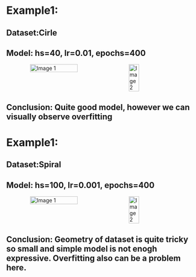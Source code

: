 <h1>Example1:</h1>

<h2>Dataset:Cirle</h2>

<h2>Model: hs=40, lr=0.01, epochs=400</h2>

<div style="display: flex; justify-content: center;">
  <img width="444" src="https://github.com/user-attachments/assets/dd54e192-38ab-49e5-ad20-9636abae2389" alt="Image 1" style="width: 50%; margin-right: 10px;">
  <img width="202" src="https://github.com/user-attachments/assets/f345bdad-c3ee-4112-95c3-fe62d40b05ac" alt="Image 2" style="width: 23%;">
</div>

<h2>Conclusion: Quite good model, however we can visually observe overfitting  </h2>

<h1>Example1:</h2>

<h2>Dataset:Spiral</h2>

<h2>Model: hs=100, lr=0.001, epochs=400</h2>

<div style="display: flex; justify-content: center;">
  <img width="444" src="https://github.com/user-attachments/assets/9a77df54-f1ba-49f4-b56c-bbbfc5aa286d" alt="Image 1" style="width: 50%; margin-right: 10px;">
  <img width="202" src="https://github.com/user-attachments/assets/cbc9ab52-68e4-40e4-adfb-a22fc3180ddf" alt="Image 2" style="width: 23%;">
</div>

<h2>Conclusion: Geometry of dataset is quite tricky so small and simple model is not enogh expressive. Overfitting also can be a problem here. </h2>


